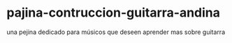 # pajina-contruccion-guitarra-andina
una pejina  dedicado para músicos que  deseen aprender mas  sobre  guitarra 
